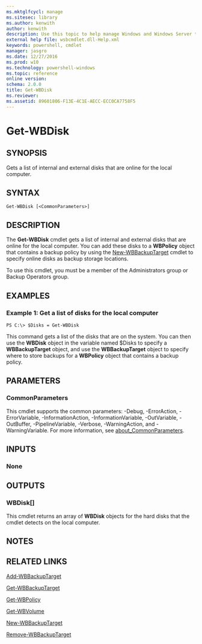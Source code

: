 ```yaml
---
ms.mktglfcycl: manage
ms.sitesec: library
ms.author: kenwith
author: kenwith
description: Use this topic to help manage Windows and Windows Server technologies with Windows PowerShell.
external help file: wsbcmdlet.dll-Help.xml
keywords: powershell, cmdlet
manager: jasgro
ms.date: 12/27/2016
ms.prod: w10
ms.technology: powershell-windows
ms.topic: reference
online version: 
schema: 2.0.0
title: Get-WBDisk
ms.reviewer:
ms.assetid: 89601806-F13E-4C1E-AECC-ECC0CA7758F5
---
```


# Get-WBDisk

## SYNOPSIS
Gets a list of internal and external disks that are online for the local computer.

## SYNTAX

```
Get-WBDisk [<CommonParameters>]
```

## DESCRIPTION
The **Get-WBDisk** cmdlet gets a list of internal and external disks that are online for the local computer.
You can add these disks to a **WBPolicy** object that contains a backup policy by using the [New-WBBackupTarget](./New-WBBackupTarget.md) cmdlet to specify online disks as backup storage locations.

To use this cmdlet, you must be a member of the Administrators group or Backup Operators group.

## EXAMPLES

### Example 1: Get a list of disks for the local computer
```
PS C:\> $Disks = Get-WBDisk
```

This command gets a list of the disks that are on the system.
You can then use the **WBDisk** object in the variable named $Disks to specify a **WBBackupTarget** object, and use the **WBBackupTarget** object to specify where to store backups for a **WBPolicy** object that contains a backup policy.

## PARAMETERS

### CommonParameters
This cmdlet supports the common parameters: -Debug, -ErrorAction, -ErrorVariable, -InformationAction, -InformationVariable, -OutVariable, -OutBuffer, -PipelineVariable, -Verbose, -WarningAction, and -WarningVariable. For more information, see [about_CommonParameters](http://go.microsoft.com/fwlink/?LinkID=113216).

## INPUTS

### None

## OUTPUTS

### WBDisk[]
This cmdlet returns an array of **WBDisk** objects for the hard disks that the cmdlet detects on the local computer.

## NOTES

## RELATED LINKS

[Add-WBBackupTarget](./Add-WBBackupTarget.md)

[Get-WBBackupTarget](./Get-WBBackupTarget.md)

[Get-WBPolicy](./Get-WBPolicy.md)

[Get-WBVolume](./Get-WBVolume.md)

[New-WBBackupTarget](./New-WBBackupTarget.md)

[Remove-WBBackupTarget](./Remove-WBBackupTarget.md)
